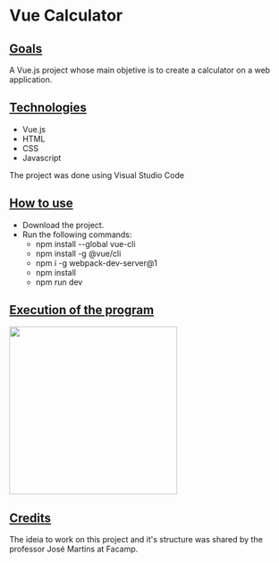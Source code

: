 # Vue Calculator

## <ins>Goals</ins>

<p>A Vue.js project whose main objetive is to create a calculator on a web application.</p>

## <ins>Technologies</ins>

- Vue.js
- HTML
- CSS
- Javascript
<p>The project was done using Visual Studio Code</p>

## <ins>How to use </ins>

- Download the project.
- Run the following commands:
  - npm install --global vue-cli
  - npm install -g @vue/cli
  - npm i -g webpack-dev-server@1
  - npm install
  - npm run dev

## <ins>Execution of the program</ins>
<img src="https://github.com/brunobrunheroto/VueCalculator/assets/67275098/7543e801-6192-425e-b0bc-2fbe0b7b4b2f" width="300" />

## <ins>Credits</ins>

<p> The ideia to work on this project and it's structure was shared by the professor José Martins at Facamp. </p>
